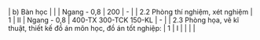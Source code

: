 | b) Bàn học                                                            |     |       | Ngang - 0,8               | 200                   | -                                                              |
| 2.2 Phòng thí nghiệm, xét nghiệm                                      | 1   | II    | Ngang - 0,8               | 400-TX 300-TCK 150-KL | -                                                              |
| 2.3 Phòng họa, vẽ kĩ thuật, thiết kế đồ án môn học, đồ án tốt nghiệp: | 1   | I     |                           |                       |                                                                |